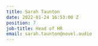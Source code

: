```yaml
---
title: Sarah Taunton
date: 2022-01-24 16:53:00 Z
position: 7
job-title: Head of HR
email: sarah.taunton@novel.audio
---
```


